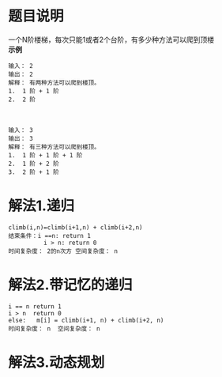 # 题目说明
一个N阶楼梯，每次只能1或者2个台阶，有多少种方法可以爬到顶楼<br>
**示例**

    输入： 2
    输出： 2
    解释： 有两种方法可以爬到楼顶。
    1.  1 阶 + 1 阶
    2.  2 阶
 <br>
 
    输入： 3
    输出： 3
    解释： 有三种方法可以爬到楼顶。
    1.  1 阶 + 1 阶 + 1 阶
    2.  1 阶 + 2 阶
    3.  2 阶 + 1 阶
# 解法1.递归
    climb(i,n)=climb(i+1,n) + climb(i+2,n)
    结束条件：i ==n: return 1
              i > n: return 0
    时间复杂度： 2的n次方 空间复杂度： n
# 解法2.带记忆的递归
    i == n return 1
    i > n  return 0
    else:   m[i] = climb(i+1, n) + climb(i+2, n)
    时间复杂度： n  空间复杂度： n
# 解法3.动态规划
